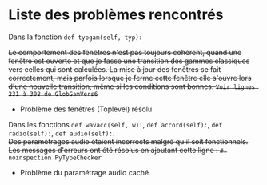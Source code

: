 # Liste des problèmes rencontrés
Dans la fonction `def typgam(self, typ):`

~~Le comportement des fenêtres n'est pas toujours cohérent, quand une fenêtre est ouverte et que je fasse une transition des gammes classiques vers celles qui sont calculées. La mise à jour des fenêtres se fait correctement, mais parfois lorsque je ferme cette fenêtre elle s'ouvre lors d'une nouvelle transition, même si les conditions sont bonnes. `Voir lignes 231 à 308 de GlobGamVers6`~~<br>
- Problème des fenêtres (Toplevel) résolu

Dans les fonctions `def wavacc(self, w):`, `def accord(self):`, `def radio(self):`, `def audio(self):`.<br>
~~Des paramétrages audio étaient incorrects malgré qu'il soit 
fonctionnels. Les messages d'erreurs ont été résolus en ajoutant
cette ligne : `# noinspection PyTypeChecker`~~<br>
- Problème du paramétrage audio caché



